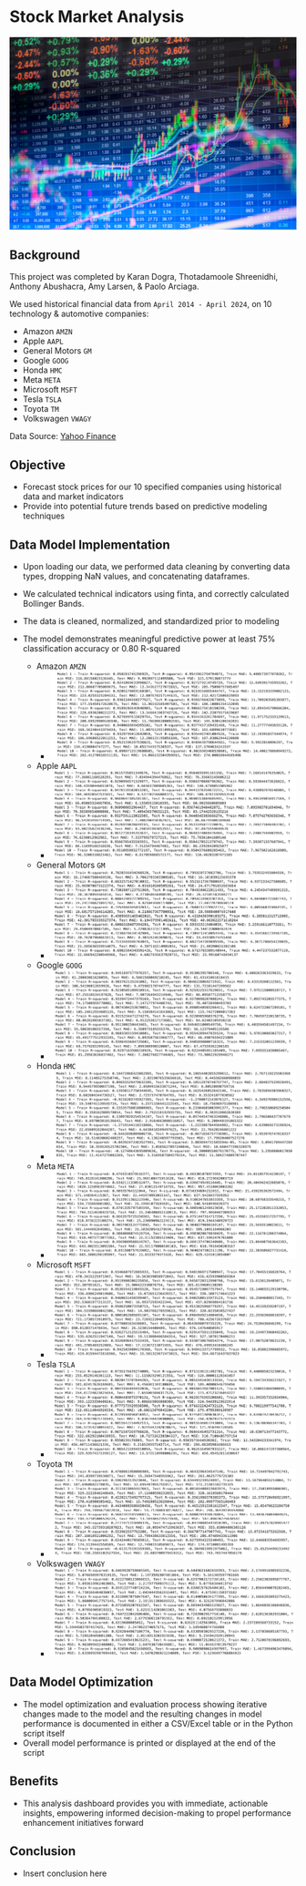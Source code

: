 # Stock Market Analysis 
![alt text](<Stock Market Image.jpeg>)

## Background
This project was completed by Karan Dogra, Thotadamoole Shreenidhi, Anthony Abushacra, Amy Larsen, & Paolo Arciaga. 

We used historical financial data from `April 2014 - April 2024`, on 10 technology & automotive companies: 
- Amazon `AMZN`
- Apple `AAPL`
- General Motors `GM`
- Google `GOOG`
- Honda `HMC`
- Meta `META`
- Microsoft `MSFT`
- Tesla `TSLA`
- Toyota `TM`
- Volkswagen `VWAGY`

Data Source: [Yahoo Finance](https://finance.yahoo.com/) 

## Objective
- Forecast stock prices for our 10 specified companies using historical data and market indicators
- Provide into potential future trends based on predictive modeling techniques

## Data Model Implementation 
- Upon loading our data, we performed data cleaning by converting data types, dropping NaN values, and concatenating dataframes. 
- We calculated technical indicators using finta, and correctly calculated Bollinger Bands. 

- The data is cleaned, normalized, and standardized prior to modeling
- The model demonstrates meaningful predictive power at least 75% classification accuracy or 0.80 R-squared 
    - Amazon `AMZN`
        - ![alt text](<AMZN 10 Models.png>)
    - Apple `AAPL`
        - ![alt text](<AAPL 10 Models.png>)
    - General Motors `GM`
        - ![alt text](<GM 10 Models.png>)
    - Google `GOOG`
        - ![alt text](<GOOG 10 Models.png>)
    - Honda `HMC`
        - ![alt text](<HMC 10 Models.png>)
    - Meta `META`
        - ![alt text](<META 10 Models.png>)
    - Microsoft `MSFT`
        - ![alt text](<MSFT 10 Models.png>)
    - Tesla `TSLA`
        - ![alt text](<TSLA 10 Models.png>)
    - Toyota `TM`
        - ![alt text](<TM 10 Models.png>)
    - Volkswagen `VWAGY`
        - ![alt text](<VWAGY 10 Models.png>)

## Data Model Optimization
- The model optimization and evaluation process showing iterative changes made to the model and the resulting changes in model performance is documented in either a CSV/Excel table or in the Python script itself
- Overall model performance is printed or displayed at the end of the script

## Benefits
- This analysis dashboard provides you with immediate, actionable insights, empowering informed decision-making to propel performance enhancement initiatives forward 

## Conclusion 
- Insert conclusion here 
